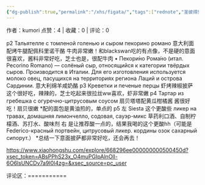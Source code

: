 ```yaml
---
{"dg-publish":true,"permalink":"/xhs/figata/","tags":["rednote","圣彼得堡"],"created":"2025-03-17T23:05:22.504+08:00","updated":"2025-03-19T21:52:08.186+08:00"}
---
```


作者：kumori
点赞：4   |   收藏：0   |   评论：0

p2 Тальятелле с томленой голенью и сыром пекорино романо 意大利面配烤牛腿配佩科里诺干酪 牛肉非常嫩！和blackswan吃的有点像，不是硬的意面很喜欢，酱料非常好吃，芝士也是，很配牛肉
• Пекори́но Рома́но (итал. Pecorino Romano) — солёный сыр, относящийся к категории твёрдых сыров. Производится в Италии. Для его изготовления используется молоко овец, пасущихся на территориях региона Лаций и острова Сардинии. 意大利绵羊咸奶酪
p3 Креветки и печеные перцы 虾烤辣椒披萨 这个很好吃，辣辣的，芝士吃起来很拉丝ww喜欢，虾非常嫩
p4 Тартар из гребешка с огуречно-цитрусовым соусом 扇贝塔塔配黄瓜柑橘酱 酱很好吃！扇贝很嫩
*配的面包是黄油煎的，单点的
p5 左 Siesta 这个更酸些
ликер на травах, домашняя лимончелло, содовая, сауэр-микс 草药利口酒、自制柠檬酒、苏打水、酸味剂
右 是让推荐酸一点的，结果我喝的这个更酸hh（可能是Federico-красный портвейн, цитрусовый ликер. кордины озок сахарный сипорут.）
*总结一下意面披萨都非常好吃，还会再去！

https://www.xiaohongshu.com/explore/668296ee000000000500450d?xsec_token=ABsPPhS23x_O4muPGIpAlnOll-6O6lsUNCDv7a9I0l4zg=&xsec_source=pc_user

评论区：===========

